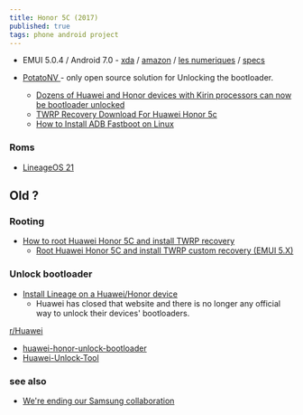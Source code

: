 ```yaml
---
title: Honor 5C (2017)
published: true
tags: phone android project
---
```

- EMUI 5.0.4 / Android 7.0 - [xda](https://xdaforums.com/c/honor-5c.5548/) / [amazon](https://www.amazon.fr/gp/product/B01GTOMDIC/ref=ppx_yo_dt_b_search_asin_title?ie=UTF8&psc=1) / [les numeriques](https://www.lesnumeriques.com/telephone-portable/honor-5c-p32605/test.html) / [specs](https://www.devicespecifications.com/en/model/f1483bab)

- [PotatoNV ](https://github.com/mashed-potatoes/PotatoNV?tab=readme-ov-file#alternatives) - only open source solution for Unlocking the bootloader.
	- [Dozens of Huawei and Honor devices with Kirin processors can now be bootloader unlocked](https://www.xda-developers.com/huawei-honor-bootloader-unlock-potatonv/)
    - [TWRP Recovery Download For Huawei Honor 5c ](https://cyanogenmods.org/twrp-recovery-download-for-huawei-honor-5c-nemo/)
    - [How to Install ADB Fastboot on Linux](https://cyanogenmods.org/how-to-install-adb-fastboot-on-linux/)

### Roms
- [LineageOS 21](https://xdaforums.com/t/rom-14-0-lineageos-21-huawei-p9-lite-honor-5c.4653251/)

## Old ?
### Rooting

- [How to root Huawei Honor 5C and install TWRP recovery](https://skyneel.com/install-twrp-recovery-and-root-huawei-honor-5c)
	- [Root Huawei Honor 5C and install TWRP custom recovery (EMUI 5.X)](https://xdaforums.com/t/guide-root-huawei-honor-5c-and-install-twrp-custom-recovery-emui-5-x.3712547/)
    
### Unlock bootloader
- [Install Lineage on a Huawei/Honor device ](https://www.reddit.com/r/LineageOS/comments/a54e4w/install_lineage_on_a_huaweihonor_device/)
	- Huawei has closed that website and there is no longer any official way to unlock their devices' bootloaders. 

[r/Huawei](https://www.reddit.com/r/Huawei/comments/usau9n/2_programs_to_unlock_huawei_and_honor_devices/)
- [huawei-honor-unlock-bootloader](https://github.com/programminghoch10/huawei-honor-bootloader-bruteforce) 
- [Huawei-Unlock-Tool](https://github.com/werasik2aa/Huawei-Unlock-Tool/)


### see also
- [	We're ending our Samsung collaboration](https://news.ycombinator.com/item?id=40456107)
